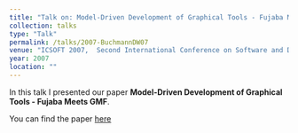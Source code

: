 ```yaml
---
title: "Talk on: Model-Driven Development of Graphical Tools - Fujaba Meets GMF"
collection: talks
type: "Talk"
permalink: /talks/2007-BuchmannDW07
venue: "ICSOFT 2007,  Second International Conference on Software and Data Technologies, Volume SE, Barcelona, Spain, July 22-25, 2007"
year: 2007
location: ""
---
```


In this talk I presented our paper **Model-Driven Development of Graphical Tools - Fujaba Meets GMF**.

You can find the paper [here](https://tbuchmann.github.io/publication/2007-BuchmannDW07)